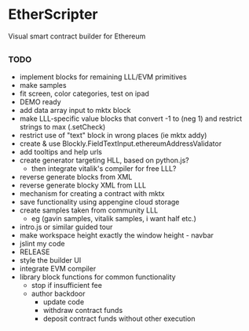# EtherScripter
Visual smart contract builder for Ethereum
##

### TODO
* implement blocks for remaining LLL/EVM primitives
* make samples
* fit screen, color categories, test on ipad
* DEMO ready
* add data array input to mktx block
* make LLL-specific value blocks that convert -1 to (neg 1) and restrict strings to max (.setCheck)
* restrict use of "text" block in wrong places (ie mktx addy)
* create & use Blockly.FieldTextInput.ethereumAddressValidator
* add tooltips and help urls
* create generator targeting HLL, based on python.js?
  - then integrate vitalik's compiler for free LLL?
* reverse generate blocks from XML 
* reverse generate blocky XML from LLL
* mechanism for creating a contract with mktx
* save functionality using appengine cloud storage
* create samples taken from community LLL
  - eg (gavin samples, vitalik samples, i want half etc.)
* intro.js or similar guided tour
* make workspace height exactly the window height - navbar
* jslint my code
* RELEASE
* style the builder UI
* integrate EVM compiler
* library block functions for common functionality
  - stop if insufficient fee
  - author backdoor
    * update code
    * withdraw contract funds
    * deposit contract funds without other execution
